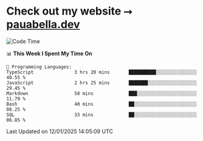 # Check out my website ⭢ [pauabella.dev](https://pauabella.dev)

<!--START_SECTION:waka-->
![Code Time](http://img.shields.io/badge/Code%20Time-4%2C003%20hrs%2014%20mins-blue)

📊 **This Week I Spent My Time On** 

```text
💬 Programming Languages: 
TypeScript               3 hrs 20 mins       ██████████░░░░░░░░░░░░░░░   40.55 % 
JavaScript               2 hrs 25 mins       ███████░░░░░░░░░░░░░░░░░░   29.45 % 
Markdown                 58 mins             ███░░░░░░░░░░░░░░░░░░░░░░   11.79 % 
Bash                     40 mins             ██░░░░░░░░░░░░░░░░░░░░░░░   08.25 % 
SQL                      33 mins             ██░░░░░░░░░░░░░░░░░░░░░░░   06.85 % 
```


 Last Updated on 12/01/2025 14:05:09 UTC
<!--END_SECTION:waka-->

